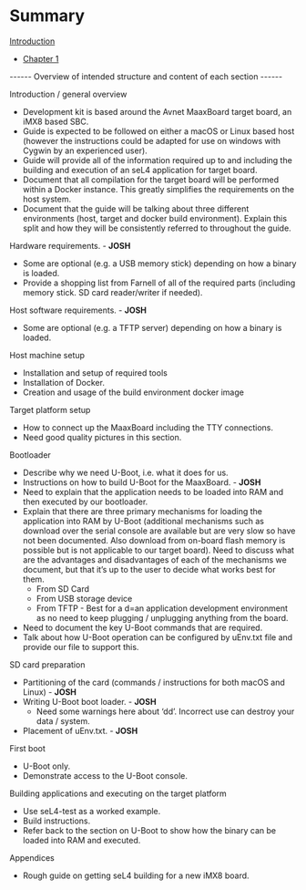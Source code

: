 # Summary

[Introduction](introduction.md)

- [Chapter 1](./chapter_1.md)


------ Overview of intended structure and content of each section ------

Introduction / general overview
- Development kit is based around the Avnet MaaxBoard target board, an iMX8 based SBC.
- Guide is expected to be followed on either a macOS or Linux based host (however the instructions could be adapted for use on windows with Cygwin by an experienced user).
- Guide will provide all of the information required up to and including the building and execution of an seL4 application for target board.
- Document that all compilation for the target board will be performed within a Docker instance. This greatly simplifies the requirements on the host system.
- Document that the guide will be talking about three different environments (host, target and docker build environment). Explain this split and how they will be consistently referred to throughout the guide.

Hardware requirements. - **JOSH**
- Some are optional (e.g. a USB memory stick) depending on how a binary is loaded.
- Provide a shopping list from Farnell of all of the required parts (including memory stick. SD card reader/writer if needed).

Host software requirements. - **JOSH**
- Some are optional (e.g. a TFTP server) depending on how a binary is loaded.

Host machine setup
- Installation and setup of required tools
- Installation of Docker.
- Creation and usage of the build environment docker image

Target platform setup
- How to connect up the MaaxBoard including the TTY connections.
- Need good quality pictures in this section.

Bootloader
- Describe why we need U-Boot, i.e. what it does for us.
- Instructions on how to build U-Boot for the MaaxBoard. - **JOSH**
- Need to explain that the application needs to be loaded into RAM and then executed by our bootloader.
- Explain that there are three primary mechanisms for loading the application into RAM by U-Boot (additional mechanisms such as download over the serial console are available but are very slow so have not been documented. Also download from on-board flash memory is possible but is not applicable to our target board). Need to discuss what are the advantages and disadvantages of each of the mechanisms we document, but that it’s up to the user to decide what works best for them.
    - From SD Card
    - From USB storage device
    - From TFTP - Best for a d=an application development environment as no need to keep plugging / unplugging anything from the board.
- Need to document the key U-Boot commands that are required.
- Talk about how U-Boot operation can be configured by uEnv.txt file and provide our file to support this.

SD card preparation
- Partitioning of the card (commands / instructions for both macOS and Linux) - **JOSH**
- Writing U-Boot boot loader. - **JOSH**
    - Need some warnings here about ‘dd’. Incorrect use can destroy your data / system.
- Placement of uEnv.txt. - **JOSH**

First boot
- U-Boot only.
- Demonstrate access to the U-Boot console.

Building applications and executing on the target platform
- Use seL4-test as a worked example.
- Build instructions.
- Refer back to the section on U-Boot to show how the binary can be loaded into RAM and executed.

Appendices
- Rough guide on getting seL4 building for a new iMX8 board.
